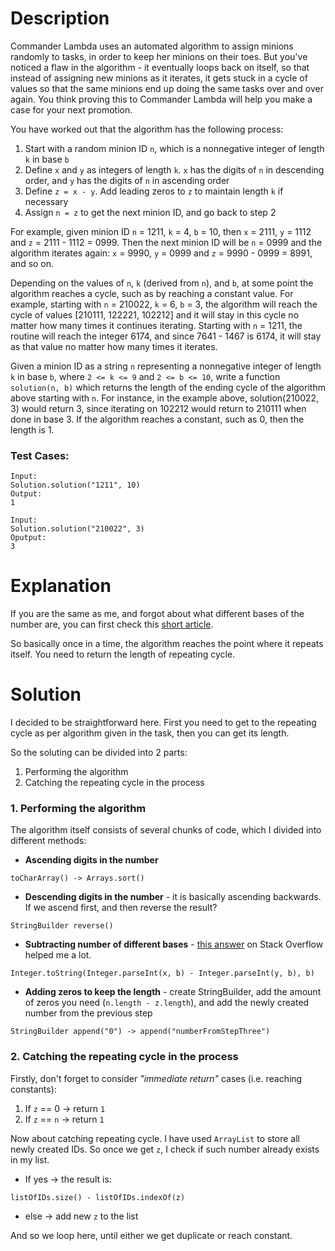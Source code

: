 # Description

Commander Lambda uses an automated algorithm to assign minions randomly to tasks, in order to keep her minions on their toes. But you've noticed a flaw in the algorithm - it eventually loops back on itself, so that instead of assigning new minions as it iterates, it gets stuck in a cycle of values so that the same minions end up doing the same tasks over and over again. You think proving this to Commander Lambda will help you make a case for your next promotion.

You have worked out that the algorithm has the following process:

1) Start with a random minion ID ``n``, which is a nonnegative integer of length ``k`` in base ``b``
2) Define ``x`` and ``y`` as integers of length ``k``. ``x`` has the digits of ``n`` in descending order, and ``y`` has the digits of ``n`` in ascending order
3) Define ``z = x - y``. Add leading zeros to ``z`` to maintain length ``k`` if necessary
4) Assign ``n = z`` to get the next minion ID, and go back to step 2

For example, given minion ID ``n`` = 1211, ``k`` = 4, ``b`` = 10, then ``x`` = 2111, ``y`` = 1112 and ``z`` = 2111 - 1112 = 0999. Then the next minion ID will be ``n`` = 0999 and the algorithm iterates again: ``x`` = 9990, ``y`` = 0999 and ``z`` = 9990 - 0999 = 8991, and so on.

Depending on the values of ``n``, ``k`` (derived from ``n``), and ``b``, at some point the algorithm reaches a cycle, such as by reaching a constant value. For example, starting with ``n`` = 210022, ``k`` = 6, ``b`` = 3, the algorithm will reach the cycle of values [210111, 122221, 102212] and it will stay in this cycle no matter how many times it continues iterating. Starting with ``n`` = 1211, the routine will reach the integer 6174, and since 7641 - 1467 is 6174, it will stay as that value no matter how many times it iterates.

Given a minion ID as a string ``n`` representing a nonnegative integer of length ``k`` in base ``b``, where ``2 <= k <= 9`` and ``2 <= b <= 10``, write a function ``solution(n, b)`` which returns the length of the ending cycle of the algorithm above starting with ``n``. For instance, in the example above, solution(210022, 3) would return 3, since iterating on 102212 would return to 210111 when done in base 3. If the algorithm reaches a constant, such as 0, then the length is 1.

### Test Cases:

```
Input:
Solution.solution("1211", 10)
Output:
1

Input:
Solution.solution("210022", 3)
Oputput:
3
```


# Explanation
If you are the same as me, and forgot about what different bases of the number are, you can first check this [short article](https://math.libretexts.org/Courses/Mount_Royal_University/MATH_2150%3A_Higher_Arithmetic/7%3A_Number_systems/7.2%3A_Number_Bases).

So basically once in a time, the algorithm reaches the point where it repeats itself. You need to return the length of repeating cycle. 


# Solution
I decided to be straightforward here. First you need to get to the repeating cycle as per algorithm given in the task, then you can get its length.

So the soluting can be divided into 2 parts:
1. Performing the algorithm
2. Catching the repeating cycle in the process


### 1. Performing the algorithm

The algorithm itself consists of several chunks of code, which I divided into different methods:
- **Ascending digits in the number**

``toCharArray() -> Arrays.sort()``

- **Descending digits in the number** - it is basically ascending backwards. If we ascend first, and then reverse the result?

``StringBuilder reverse()``

- **Subtracting number of different bases** - [this answer](https://stackoverflow.com/questions/45778143/subtract-two-numbers-in-base-3-in-java) on Stack Overflow helped me a lot.

``Integer.toString(Integer.parseInt(x, b) - Integer.parseInt(y, b), b)``

- **Adding zeros to keep the length** - create StringBuilder, add the amount of zeros you need (``n.length - z.length``), and add the newly created number from the previous step

``StringBuilder append("0") -> append("numberFromStepThree")``


### 2. Catching the repeating cycle in the process

Firstly, don't forget to consider _"immediate return"_ cases (i.e. reaching constants):
1. If ``z`` == 0 -> return ``1``
2. If ``z`` == ``n`` -> return ``1``

Now about catching repeating cycle.
I have used ``ArrayList`` to store all newly created IDs. So once we get ``z``, I check if such number already exists in my list. 
  - If yes -> the result is:

``listOfIDs.size() - listOfIDs.indexOf(z)``

  - else -> add new ``z`` to the list
  
  And so we loop here, until either we get duplicate or reach constant.

